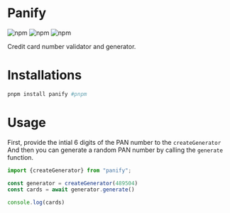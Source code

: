 # Panify

![npm](https://img.shields.io/npm/v/panify) ![npm](https://img.shields.io/npm/dm/panify) ![npm](https://img.shields.io/npm/dy/panify)

Credit card number validator and generator.

# Installations

```bash
pnpm install panify #pnpm
```

# Usage

First, provide the intial 6 digits of the PAN number to the `createGenerator`
And then you can generate a random PAN number by calling the `generate` function.

```javascript
import {createGenerator} from "panify";

const generator = createGenerator(489504)
const cards = await generator.generate()

console.log(cards)
```

